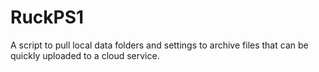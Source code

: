 # RuckPS1

A script to pull local data folders and settings to archive files that can be quickly uploaded to a cloud service.